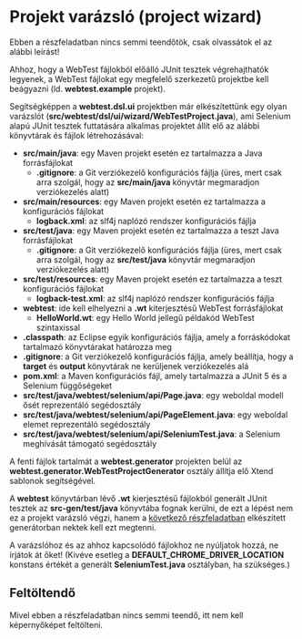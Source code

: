 # Projekt varázsló (project wizard)

Ebben a részfeladatban nincs semmi teendőtök, csak olvassátok el az alábbi leírást!

Ahhoz, hogy a WebTest fájlokból előálló JUnit tesztek végrehajthatók legyenek, a WebTest fájlokat egy megfelelő szerkezetű projektbe kell beágyazni (ld. **webtest.example** projekt).

Segítségképpen a **webtest.dsl.ui** projektben már elkészítettünk egy olyan varázslót (**src/webtest/dsl/ui/wizard/WebTestProject.java**), ami Selenium alapú JUnit tesztek futtatására alkalmas projektet állít elő az alábbi könyvtárak és fájlok létrehozásával:

* **src/main/java**: egy Maven projekt esetén ez tartalmazza a Java forrásfájlokat
  * **.gitignore**: a Git verziókezelő konfigurációs fájlja (üres, mert csak arra szolgál, hogy az **src/main/java** könyvtár megmaradjon verziókezelés alatt)
* **src/main/resources**: egy Maven projekt esetén ez tartalmazza a konfigurációs fájlokat
  * **logback.xml**: az slf4j naplózó rendszer konfigurációs fájlja
* **src/test/java**: egy Maven projekt esetén ez tartalmazza a teszt Java forrásfájlokat
  * **.gitignore**: a Git verziókezelő konfigurációs fájlja (üres, mert csak arra szolgál, hogy az **src/test/java** könyvtár megmaradjon verziókezelés alatt)
* **src/test/resources**: egy Maven projekt esetén ez tartalmazza a teszt konfigurációs fájlokat
  * **logback-test.xml**: az slf4j naplózó rendszer konfigurációs fájlja
* **webtest**: ide kell elhelyezni a **.wt** kiterjesztésű WebTest forrásfájlokat
  * **HelloWorld.wt**: egy Hello World jellegű példakód WebTest szintaxissal
* **.classpath**: az Eclipse egyik konfigurációs fájlja, amely a forráskódokat tartalmazó könyvtárakat határozza meg
* **.gitignore**: a Git verziókezelő konfigurációs fájlja, amely beállítja, hogy a **target** és **output** könyvtárak ne kerüljenek verziókezelés alá
* **pom.xml**: a Maven konfigurációs fájl, amely tartalmazza a JUnit 5 és a Selenium függőségeket
* **src/test/java/webtest/selenium/api/Page.java**: egy weboldal modell ősét reprezentáló segédosztály
* **src/test/java/webtest/selenium/api/PageElement.java**: egy weboldal elemet reprezentáló segédosztály
* **src/test/java/webtest/selenium/api/SeleniumTest.java**: a Selenium meghívását támogató segédosztály

A fenti fájlok tartalmát a **webtest.generator** projekten belül az **webtest.generator.WebTestProjectGenerator** osztály állítja elő Xtend sablonok segítségével.

A **webtest** könyvtárban lévő **.wt** kierjesztésű fájlokból generált JUnit tesztek az **src-gen/test/java** könyvtába fognak kerülni, de ezt a lépést nem ez a projekt varázsló végzi, hanem a [következő részfeladatban](TaskCodeGeneration.md) elkészített generátorban nektek kell ezt megtenni.

A varázslóhoz és az ahhoz kapcsolódó fájlokhoz ne nyúljatok hozzá, ne írjátok át őket! (Kivéve esetleg a **DEFAULT_CHROME_DRIVER_LOCATION** konstans értékét a generált **SeleniumTest.java** osztályban, ha szükséges.)

## Feltöltendő

Mivel ebben a részfeladatban nincs semmi teendő, itt nem kell képernyőképet feltölteni.
